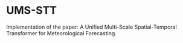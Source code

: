 # UMS-STT
Implementation of the paper: A Unified Multi-Scale Spatial-Temporal Transformer for Meteorological Forecasting.
